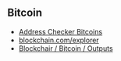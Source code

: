 ## Bitcoin

- [Address Checker Bitcoins](http://addresschecker.eu/)
- [blockchain.com/explorer](https://www.blockchain.com/explorer)
- [Blockchair / Bitcoin / Outputs](https://blockchair.com/bitcoin/outputs)
